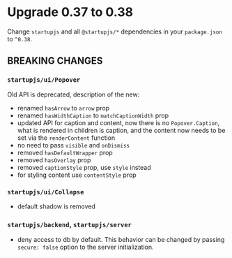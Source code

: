 # Upgrade 0.37 to 0.38

Change `startupjs` and all `@startupjs/*` dependencies in your `package.json` to `^0.38`.

## BREAKING CHANGES

### `startupjs/ui/Popover`

Old API is deprecated, description of the new:

- renamed `hasArrow` to `arrow` prop
- renamed `hasWidthCaption` to `matchCaptionWidth` prop
- updated API for caption and content, now there is no `Popover.Caption`, what is rendered in children is caption, and the content now needs to be set via the `renderContent` function
- no need to pass `visible` and `onDismiss`
- removed `hasDefaultWrapper` prop
- removed `hasOverlay` prop
- removed `captionStyle` prop, use `style` instead
- for styling content use `contentStyle` prop

### `startupjs/ui/Collapse`

- default shadow is removed

### `startupjs/backend`, `startupjs/server`

- deny access to db by default. This behavior can be changed by passing `secure: false` option to the server initialization.

